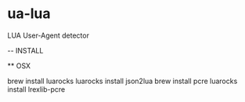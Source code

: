 ua-lua
======

LUA User-Agent detector


-- INSTALL 

** OSX

brew install luarocks
luarocks install json2lua
brew install pcre
luarocks install lrexlib-pcre
